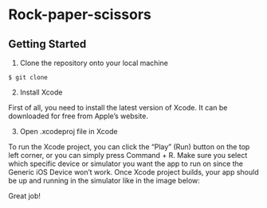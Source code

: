 # Rock-paper-scissors

## Getting Started

1. Clone the repository onto your local machine
```
$ git clone 
```
2. Install Xcode

First of all, you need to install the latest version of Xcode. It can be downloaded for free from Apple’s website. 

3. Open .xcodeproj file in Xcode

To run the Xcode project, you can click the “Play” (Run) button on the top left corner, or you can simply press Command + R. Make sure you select which specific device or simulator you want the app to run on since the Generic iOS Device won’t work. Once Xcode project builds, your app should be up and running in the simulator like in the image below:

Great job! 
